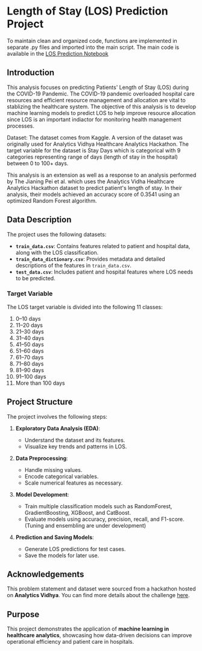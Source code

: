 # Length of Stay (LOS) Prediction Project

To maintain clean and organized code, functions are implemented in separate .py files and imported into the main script. 
The main code is available in the [LOS Prediction Notebook](./Code/LOS%20Prediction.ipynb)

## **Introduction**
This analysis focuses on predicting Patients' Length of Stay (LOS) during the COVID-19 Pandemic. The COVID-19 pandemic overloaded hospital care resources and efficient resource management and allocation are vital to stablizing the healthcare system. The objective of this analysis is to develop machine learning models to predict LOS to help improve resource allocation since LOS is an important indiactor for monitoring health management processes.

Dataset: The dataset comes from Kaggle. A version of the dataset was originally used for Analytics Vidhya Healthcare Analytics Hackathon. The target variable for the dataset is Stay Days which is categorical with 9 categories representing range of days (length of stay in the hospital) between 0 to 100+ days.

This analysis is an extension as well as a response to an analysis performed by The Jianing Pei et al. which uses the Analytics Vidha Healthcare Analytics Hackathon dataset to predict patient's length of stay. In their analysis, their models achieved an accuracy score of 0.3541 using an optimized Random Forest algorithm. 

## **Data Description**
The project uses the following datasets:

- **`train_data.csv`**: Contains features related to patient and hospital data, along with the LOS classification.
- **`train_data_dictionary.csv`**: Provides metadata and detailed descriptions of the features in `train_data.csv`.
- **`test_data.csv`**: Includes patient and hospital features where LOS needs to be predicted.

### **Target Variable**
The LOS target variable is divided into the following 11 classes:
1. 0–10 days
2. 11–20 days
3. 21–30 days
4. 31–40 days
5. 41–50 days
6. 51–60 days
7. 61–70 days
8. 71–80 days
9. 81–90 days
10. 91–100 days
11. More than 100 days

## **Project Structure**
The project involves the following steps:

1. **Exploratory Data Analysis (EDA)**:
   - Understand the dataset and its features.
   - Visualize key trends and patterns in LOS.

2. **Data Preprocessing**:
   - Handle missing values.
   - Encode categorical variables.
   - Scale numerical features as necessary.

3. **Model Development**:
   - Train multiple classification models such as RandomForest, GradientBoosting, XGBoost, and CatBoost.
   - Evaluate models using accuracy, precision, recall, and F1-score.
    (Tuning and ensembling are under development)

4. **Prediction and Saving Models**:
   - Generate LOS predictions for test cases.
   - Save the models for later use.

## **Acknowledgements**
This problem statement and dataset were sourced from a hackathon hosted on **Analytics Vidhya**. You can find more details about the challenge [here](https://datahack.analyticsvidhya.com/contest/janatahack-healthcare-analytics-ii/#ProblemStatement).


## **Purpose**
This project demonstrates the application of **machine learning in healthcare analytics**, showcasing how data-driven decisions can improve operational efficiency and patient care in hospitals.
